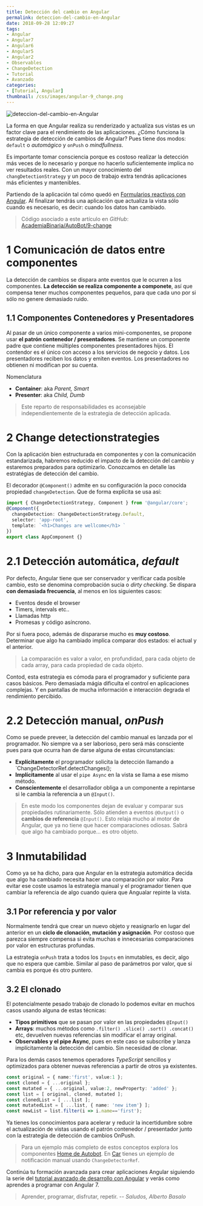 ```yaml
---
title: Detección del cambio en Angular
permalink: deteccion-del-cambio-en-Angular
date: 2018-09-28 12:09:27
tags:  
- Angular
- Angular7
- Angular6
- Angular5
- Angular2
- Observables
- ChangeDetection
- Tutorial
- Avanzado
categories:
- [Tutorial, Angular] 
thumbnail: /css/images/angular-9_change.png
---
```


![deteccion-del-cambio-en-Angular](/images/tutorial-angular-9_change.png)

La forma en que Angular realiza su renderizado y actualiza sus vistas es un factor clave para el rendimiento de las aplicaciones. ¿Cómo funciona la estrategia de detección de cambios de Angular? Pues tiene dos modos: `default` o *automágico* y `onPush` o *mindfullness*.

Es importante tomar consciencia porque es costoso realizar la detección más veces de lo necesario y porque no hacerlo suficientemente implica no ver resultados reales. Con un mayor conocimiento del `changDetectionStrategy` y un poco de trabajo extra tendrás aplicaciones más eficientes y mantenibles.


<!-- more -->

Partiendo de la aplicación tal cómo quedó en [Formularios reactivos con Angular](../formularios-reactivos-con-Angular/). Al finalizar tendrás una aplicación que actualiza la vista sólo cuando es necesario, es decir: cuando los datos han cambiado.

> Código asociado a este artículo en _GitHub_: [AcademiaBinaria/AutoBot/9-change](https://github.com/AcademiaBinaria/autobot/tree/9-change)


# 1 Comunicación de datos entre componentes

La detección de cambios se dispara ante eventos que le ocurren a los componentes. **La detección se realiza componente a componete**, así que compensa tener muchos componentes pequeños, para que cada uno por si sólo no genere demasiado ruido.

## 1.1 Componentes Contenedores y Presentadores

Al pasar de un único componente a varios mini-componentes, se propone usar **el patrón contenedor / presentadores**. Se mantiene un componente padre que contiene múltiples componentes presentadores hijos. El contendor es el único con acceso a los servicios de negocio y datos. Los presentadores reciben los datos y emiten eventos. Los presentadores no obtienen ni modifican por su cuenta.

Nomenclatura
- **Container**: aka *Parent, Smart* 
- **Presenter**: aka *Child, Dumb*

> Este reparto de responsabilidades es aconsejable independientemente de la estrategia de detección aplicada.

# 2 Change detectionstrategies

Con la aplicación bien estructurada en componentes y con la comunicación estandarizada, habremos reducido el impacto de la detección del cambio y estaremos preparados para optimizarlo. Conozcamos en detalle las estratégias de detección del cambio.

El decorador `@Component()` admite en su configuración la poco conocida propiedad `changeDetection`. Que de forma explícita se usa así:

``` typescript
import { ChangeDetectionStrategy, Component } from '@angular/core';
@Component({
  changeDetection: ChangeDetectionStrategy.Default,
  selector: 'app-root',
  template: `<h1>Changes are wellcome</h1> `
})
export class AppComponent {}
```

# 2.1 Detección automática, *default*

Por defecto, Angular tiene que ser conservador y verificar cada posible cambio, esto se denomina comprobación sucia o *dirty checking*. Se dispara **con demasiada frecuencia**, al menos en los siguientes casos: 

- Eventos desde el browser
- Timers, intervals etc..
- Llamadas http
- Promesas y código asíncrono.

Por si fuera poco, además de dispararse mucho es **muy costoso**. Determinar que algo ha cambiado implica comparar dos estados: el actual y el anterior.

> La comparación es valor a valor, en profundidad, para cada objeto de cada array, para cada propiedad de cada objeto.

Contod, esta estrategia es cómoda para el programador y suficiente para casos básicos. Pero demasiada mágia dificulta el control en aplicaciones complejas. Y en pantallas de mucha información e interacción degrada el rendimiento percibido.

# 2.2 Detección manual, *onPush*

Como se puede preveer, la detección del cambio manual es lanzada por el programador. No siempre va a ser laborioso, pero será más consciente pues para que ocurra han de darse alguna de estas circunstancias:

- **Explícitamente** el programador solicita la detección llamando a `ChangeDetectorRef.detectChanges();
- **Implícitamente** al usar el `pipe Async` en la vista se llama a ese mismo método.
- **Conscientemente** el desarrollador obliga a un componente a repintarse si le cambia la referencia a un `@Input()`.

> En este modo los componentes dejan de evaluar y comparar sus propiedades rutinariamente. Sólo atienden a eventos `@Output()` o **cambios de referencia** `@Input()`. Esto relaja mucho al motor de Angular, que ya no tiene que hacer comparaciones odiosas. Sabrá que algo ha cambiado porque... es otro objeto. 

# 3 Inmutabilidad

Como ya se ha dicho, para que Angular en la estrategia automática decida que algo ha cambiado necesita hacer una comparación por valor. Para evitar ese coste usamos la estrategia manual y el programador tienen que cambiar la referencia de algo cuando quiera que Angualar repinte la vista. 

## 3.1 Por referencia y por valor

Normalmente tendrá que crear un nuevo objeto y reasignarlo en lugar del anterior en un **ciclo de clonación, mutación y asignación**. Por costoso que parezca siempre compensa si evita muchas e innecesarias comparaciones por valor en estructuras profundas.

La estrategia `onPush` trata a todos los `Inputs` en inmutables, es decir, algo que no espera que cambie. Similar al paso de parámetros por valor, que si cambia es porque és otro puntero.

## 3.2 El clonado
El potencialmente pesado trabajo de clonado lo podemos evitar en muchos casos usando alguna de estas técnicas:

- **Tipos primitivos** que se pasan por valor en las propiedades `@Input()`
- **Arrays**: muchos métodos como `.filter() .slice() .sort() .concat()` etc, devuelven nuevas referencias sin modificar el array original.
- **Observables y el pipe Async**, pues en este caso se subscribe y lanza implícitamente la detección del cambio. Sin necesidad de clonar.

Para los demás casos tenemos operadores *TypeScript* sencillos y optimizados para obtener nuevas referencias a partir de otros ya existentes.

```typescript
const original = { name:'first', value:1 };
const cloned = { ...original };
const mutated = { ...original, value:2, newProperty: 'added' };
const list = [ original, cloned, mutated ];
const clonedList = [ ...list ];
const mutatedList = [ ...list, { name: 'new item'} ];
const newList = list.filter(i => i.name=='first');
```


Ya tienes los conocimientos para acelerar y reducir la incertidumbre sobre el actualización de vistas usando el patrón contenedor / presentador junto con la estrategia de detección de cambios OnPush.

> Para un ejemplo más completo de estos conceptos explora los componentes [Home de Autobot](https://github.com/AcademiaBinaria/autobot/tree/9-change/src/app/home). En [Car](https://github.com/AcademiaBinaria/autobot/tree/9-change/src/app/car) tienes un ejemplo de notificación manual usando `ChangeDetectorRef`.

Continúa tu formación avanzada para crear aplicaciones Angular siguiendo la serie del [tutorial avanzado de desarrollo con Angular](../tag/Avanzado/) y verás como aprendes a programar con Angular 7.

> Aprender, programar, disfrutar, repetir.
> -- <cite>Saludos, Alberto Basalo</cite>
